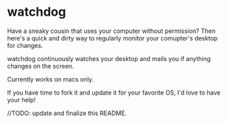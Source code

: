 watchdog
===========

Have a sneaky cousin that uses your computer without permission?
Then here's a quick and dirty way to regularly monitor your comupter's desktop for changes.

watchdog continuously watches your desktop and mails you if anything changes on the screen.

Currently works on macs only. 

If you have time to fork it and update it for your favorite OS, I'd love to have your help!

//TODO: update and finalize this README.
